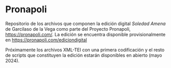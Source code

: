 # Pronapoli

Repositorio de los archivos que componen la edición digital *Soledad Amena* de Garcilaso de la Vega como parte del Proyecto Pronapoli, https://pronapoli.com/. La edición se encuentra disponible provisionalmente en <https://pronapoli.com/ediciondigital> 

Próximamente los archivos XML-TEI con una primera codificación y el resto de scripts que constituyen la edición estarán disponibles en abierto (mayo 2024). 

